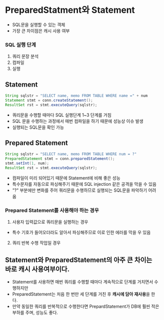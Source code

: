 # PreparedStatment와 Statement

- SQL문을 실행할 수 있는 객체
- 가장 큰 차이점은 캐시 사용 여부

### SQL 실행 단계

1. 쿼리 문장 분석
2. 컴파일
3. 실행

## Statement

```java
String sqlstr = "SELECT name, memo FROM TABLE WHERE name =" + num
Statement stmt = conn.createStatement();
ResultSet rst = stmt.executeQuery(sqlstr);
```

- 쿼리문을 수행할 때마다 SQL 실행단계 1~3 단계를 거침
- SQL 문을 수행하는 과정에서 매번 컴파일을 하기 때문에 성능상 이슈 발생
- 실행되는 SQL문을 확인 가능

## Prepared Statement

```java
String sqlstr = "SELECT name, memo FROM TABLE WHERE num = ?"
PreparedStatement stmt = conn.preparedStatement();
stmt.setInt(1, num);
ResultSet rst = stmt.executeQuery(sqlstr);
```

- 컴파일이 미리 되어있기 때문에 Statement에 비해 좋은 성능
- 특수문자를 자동으로 파싱해주기 때문에 SQL injection 같은 공격을 막을 수 있음
- "?" 부분에만 변화를 주어 쿼리문을 수행하므로 실행되는 SQL문을 파악하기 어려움

### Prepared Statement를 사용해야 하는 경우

1. 사용자 입력값으로 쿼리문을 실행하는 경우

- 특수 기호가 들어오더라도 알아서 파싱해주므로 이로 인한 에러를 막을 우 있음

2. 쿼리 반복 수행 작업일 경우

## Statement와 PreparedStatement의 아주 큰 차이는 바로 캐시 사용여부이다.

- Statement를 사용하면 매번 쿼리를 수행할 때마다 계속적으로 단계를 거치면서 수행하지만
- PreparedStatement는 처음 한 번만 세 단계를 거친 후 **캐시에 담아 재사용**을 한다.
- 만약 동일한 쿼리를 반복적으로 수행한다면 PrepardStatement가 DB에 훨씬 적은 부하를 주며, 성능도 좋다.
